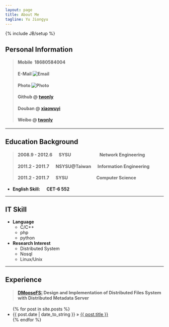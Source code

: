 ```yaml
---
layout: page
title: About Me
tagline: Yu Jiongyu
---
```

{% include JB/setup %}

## Personal Information

<!--#### &emsp;Yu Jiongyu-->
>#### Mobile  &nbsp;18680584004
>#### E-Mail  ![Email](http://services.nexodyne.com/email/icon/EgKqVgkYtA%3D%3D/jpSw7ZI%3D/R01haWw%3D/0/image.png)
>#### Photo  ![Photo](assets/images/thumb-me.png)
>#### Github @ [twonly](http://www.github.com/github "Github Link")  
>#### Douban @ [xiaowuyi](http://www.douban.com/people/xiaowuyi/ "Douban Link")  
>#### Weibo @ [twonly](http://www.weibo.com/twonly "Weibo Link")

- - -

## Education Background
>####   2008.9 - 2012.6 &emsp; SYSU  &emsp;&emsp;&emsp;&emsp;&emsp;&emsp;    Network Engineering
>####   2011.2 - 2011.7 &emsp; NSYSU@Taiwan &emsp; Information Engineering
>####   2011.2 - 2011.7 &emsp; SYSU &emsp; &emsp;&emsp;&emsp;&emsp;&emsp;Computer Science

*   **English Skill: &emsp; CET-6 552**

- - -
## IT Skill
*   **Language**
    *   C/C++
    *   php
    *   python
*   **Research Interest** 
    *   Distributed System
    *   Nosql
    *   Linux/Unix

- - -

## Experience
>####  [DMooseFS:][dmoosefs] Design and Implementation of Distributed Files System with Distributed Metadata Server 

<ul class="posts">
  {% for post in site.posts %}
    <li><span>{{ post.date | date_to_string }}</span> &raquo; <a href="{{ BASE_PATH }}{{ post.url }}">{{ post.title }}</a></li>
  {% endfor %}
</ul>

[dmoosefs]: http://www.ieee.org.hk/apcloudcc/program.html

